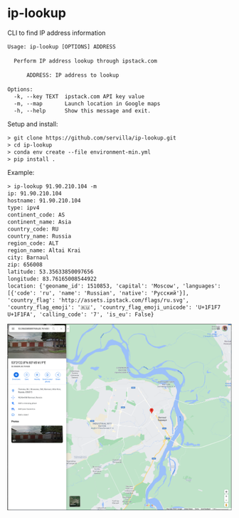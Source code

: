 # ip-lookup
CLI to find IP address information
```
Usage: ip-lookup [OPTIONS] ADDRESS

  Perform IP address lookup through ipstack.com

      ADDRESS: IP address to lookup

Options:
  -k, --key TEXT  ipstack.com API key value
  -m, --map       Launch location in Google maps
  -h, --help      Show this message and exit.
```

Setup and install:
```
> git clone https://github.com/servilla/ip-lookup.git
> cd ip-lookup
> conda env create --file environment-min.yml
> pip install .
```

Example:

```
> ip-lookup 91.90.210.104 -m
ip: 91.90.210.104
hostname: 91.90.210.104
type: ipv4
continent_code: AS
continent_name: Asia
country_code: RU
country_name: Russia
region_code: ALT
region_name: Altai Krai
city: Barnaul
zip: 656008
latitude: 53.35633850097656
longitude: 83.76165008544922
location: {'geoname_id': 1510853, 'capital': 'Moscow', 'languages': [{'code': 'ru', 'name': 'Russian', 'native': 'Русский'}], 'country_flag': 'http://assets.ipstack.com/flags/ru.svg', 'country_flag_emoji': '🇷🇺', 'country_flag_emoji_unicode': 'U+1F1F7 U+1F1FA', 'calling_code': '7', 'is_eu': False}
```

<p align="left"><img src="https://github.com/servilla/ip-lookup/blob/main/docs/map.png"/></p>